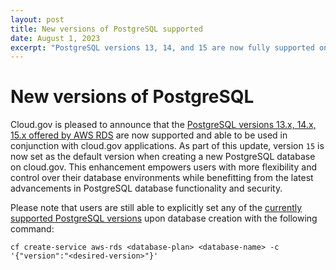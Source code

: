 ```yaml
---
layout: post
title: New versions of PostgreSQL supported
date: August 1, 2023
excerpt: "PostgreSQL versions 13, 14, and 15 are now fully supported on cloud.gov"
---
```


# New versions of PostgreSQL

Cloud.gov is pleased to announce that the [PostgreSQL versions 13.x, 14.x, 15.x offered by AWS RDS](https://docs.aws.amazon.com/AmazonRDS/latest/PostgreSQLReleaseNotes/postgresql-versions.html) are now supported and able to be used in conjunction with cloud.gov applications. As part of this update, version `15` is now set as the default version when creating a new PostgreSQL database on cloud.gov. This enhancement empowers users with more flexibility and control over their database environments while benefitting from the latest advancements in PostgreSQL database functionality and security. 

Please note that users are still able to explicitly set any of the [currently supported PostgreSQL versions](https://cloud.gov/docs/services/relational-database/#create-an-instance) upon database creation with the following command: 

```shell
cf create-service aws-rds <database-plan> <database-name> -c '{"version":"<desired-version>"}'
```
